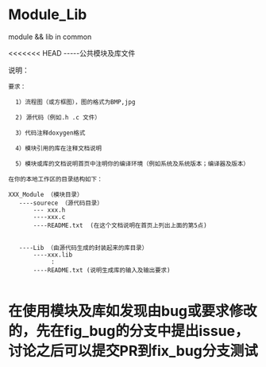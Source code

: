 # Module_Lib
module &amp;&amp; lib in common

<<<<<<< HEAD
-----公共模块及库文件

说明：

~~~
要求：

  1）流程图（或方框图），图的格式为BMP,jpg

  2) 源代码（例如.h .c 文件）

  3）代码注释doxygen格式

  4）模块引用的库在注释文档说明

  5）模块或库的文档说明首页中注明你的编译环境（例如系统及系统版本；编译器及版本）

在你的本地工作区的目录结构如下：

XXX_Module （模块目录）
   ----sourece （源代码目录）
       --- xxx.h
       ----xxx.c
       ----README.txt  (在这个文档说明在首页上列出上面的第5点)
    

   ----Lib （由源代码生成的封装起来的库目录）
       ----xxx.lib 
            :
       ----README.txt (说明生成库的输入及输出要求)
       
~~~



在使用模块及库如发现由bug或要求修改的，先在fig_bug的分支中提出issue，讨论之后可以提交PR到fix_bug分支测试
=======
